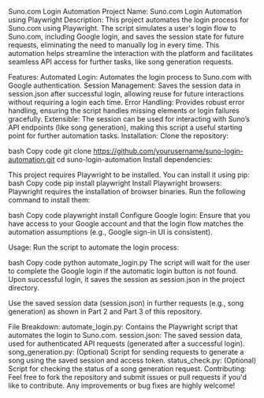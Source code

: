 Suno.com Login Automation
Project Name: Suno.com Login Automation using Playwright
Description:
This project automates the login process for Suno.com using Playwright. The script simulates a user's login flow to Suno.com, including Google login, and saves the session state for future requests, eliminating the need to manually log in every time. This automation helps streamline the interaction with the platform and facilitates seamless API access for further tasks, like song generation requests.

Features:
Automated Login: Automates the login process to Suno.com with Google authentication.
Session Management: Saves the session data in session.json after successful login, allowing reuse for future interactions without requiring a login each time.
Error Handling: Provides robust error handling, ensuring the script handles missing elements or login failures gracefully.
Extensible: The session can be used for interacting with Suno’s API endpoints (like song generation), making this script a useful starting point for further automation tasks.
Installation:
Clone the repository:

bash
Copy code
git clone https://github.com/yourusername/suno-login-automation.git
cd suno-login-automation
Install dependencies:

This project requires Playwright to be installed. You can install it using pip:
bash
Copy code
pip install playwright
Install Playwright browsers: Playwright requires the installation of browser binaries. Run the following command to install them:

bash
Copy code
playwright install
Configure Google login: Ensure that you have access to your Google account and that the login flow matches the automation assumptions (e.g., Google sign-in UI is consistent).

Usage:
Run the script to automate the login process:

bash
Copy code
python automate_login.py
The script will wait for the user to complete the Google login if the automatic login button is not found. Upon successful login, it saves the session as session.json in the project directory.

Use the saved session data (session.json) in further requests (e.g., song generation) as shown in Part 2 and Part 3 of this repository.

File Breakdown:
automate_login.py: Contains the Playwright script that automates the login to Suno.com.
session.json: The saved session data, used for authenticated API requests (generated after a successful login).
song_generation.py: (Optional) Script for sending requests to generate a song using the saved session and access token.
status_check.py: (Optional) Script for checking the status of a song generation request.
Contributing:
Feel free to fork the repository and submit issues or pull requests if you'd like to contribute. Any improvements or bug fixes are highly welcome!

